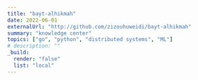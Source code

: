 ```yaml
---
title: "bayt-alhikmah"
date: 2022-06-01
externalUrl: "http://github.com/zizouhuweidi/bayt-alhikmah"
summary: "knowledge center"
topics: ["go", "python", "distributed systems", "ML"]
# description: ""
_build:
  render: "false"
  list: "local"
---
```

